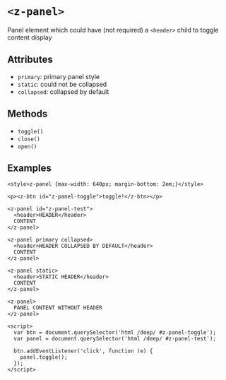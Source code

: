 # `<z-panel>`

Panel element which could have (not required) a `<header>` child to toggle content display

## Attributes

- `primary`: primary panel style
- `static`: could not be collapsed
- `collapsed`: collapsed by default

## Methods

- `toggle()`
- `close()`
- `open()`

## Examples

```
<style>z-panel {max-width: 640px; margin-bottom: 2em;}</style>

<p><z-btn id="z-panel-toggle">toggle!</z-btn></p>

<z-panel id="z-panel-test">
  <header>HEADER</header>
  CONTENT
</z-panel>

<z-panel primary collapsed>
  <header>HEADER COLLAPSED BY DEFAULT</header>
  CONTENT
</z-panel>

<z-panel static>
  <header>STATIC HEADER</header>
  CONTENT
</z-panel>

<z-panel>
  PANEL CONTENT WITHOUT HEADER
</z-panel>

<script>
  var btn = document.querySelector('html /deep/ #z-panel-toggle');
  var panel = document.querySelector('html /deep/ #z-panel-test');

  btn.addEventListener('click', function (e) {
    panel.toggle();
  });
</script>
```

